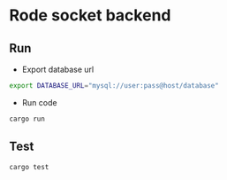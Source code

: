 # Rode socket backend

## Run

- Export database url

````bash
export DATABASE_URL="mysql://user:pass@host/database"
````

- Run code

```bash
cargo run
```

## Test

```bash
cargo test
```

